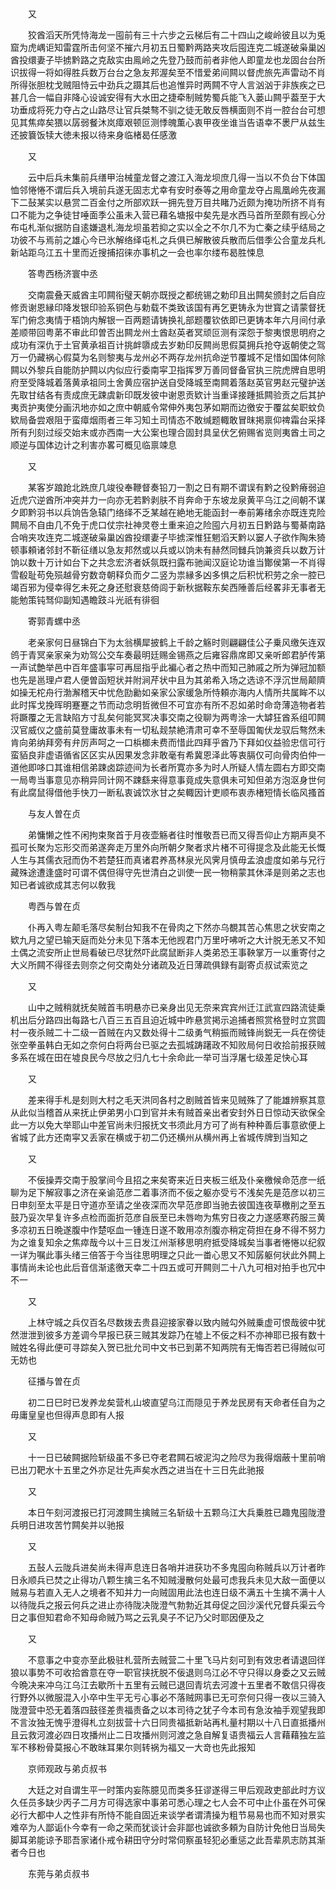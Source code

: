 <!-- { "loadSidebar": true } -->
　　又

　　狡酋滔天所凭恃海龙一囤前有三十六步之云梯后有二十四山之峻岭彼且以为兎窟为虎嵎讵知雷霆所击何坚不摧六月初五日蜀黔两路夹攻后囤连克二城遂破枭巢凶酋投缳妻子毕掳黔路之克敌实由鳯岭之先登乃鼓而前者非他人即童龙也龙固台台所识拔得一将如得胜兵数万台台之急友邦渥矣至不惜爱弟间闗以督虎旅先声雷动不肖所得张胆枕戈贼阻恃云中劲兵之蹑其后也追惟异时两闗不守人言汹汹于非族疾之已甚几合一幅自非降心设诚安得有大水田之捷牵制贼势蜀兵能飞入蒌山闗乎葢至于大功垂成将死力夺占之山路尽让官兵桀骜不驯之徒无敢反唇横面则不肖一腔台台可想见其焦瘁矣猥以孱弱餐沐岚瘴艰顿叵测悸魄薫心衷甲夜坐谁当告语幸不褁尸从兹生还披簔饭犊大徳未报以待来身临楮曷任感激

　　又

　　云中后兵未集前兵缮甲治械童龙督之渡江入海龙坝庶几得一当以不负台下体国恤邻惓惓不谓后兵入境前兵遂无固志尤幸有安时泰等之用命童龙夺占鳯凰岭先夜漏下二鼔某实以悬赏二百金付之所部欢跃一拥先登万目共睹乃近颇为掩功所挤不肖有口不能为之争徒甘唾面季公虽未入营已藉名塘报中矣先是水西马首所至颇有觊心分布屯札渐似据防自逺嫌退札海龙坝虽若抑之实以全之不尔几不为亡秦之续乎结局之功彼不与焉前之雄心今已氷解络绎屯札之兵俱已解散彼兵散而后借季公合童龙兵札新站距乌江五十里而近搜捕招徕亦事机之一会也率尔缕布曷胜悚息

　　答粤西杨济寰中丞

　　交南震叠天威酋主叩闗衔璧天朝亦既授之都统锡之勅印且出闗矣颁封之后自应修贡谢恩縁印降发银印验系铜色与勅载不类致该国有再乞更铸永为世寳之请蒙督抚军门俯念夷情于梧饷内解银一百两题请铸换礼部题覆钦依即已更铸本年六月间付承差顺带回粤苐不审此印曽否出闗龙州土酋赵英者冥顽叵测有深怨于黎夷恨思明府之成功有深仇于土官黄承祖百计挑衅隳成去岁勅印反闗尚思假莫拥兵抢夺返朝使之驾万一仍藏祸心假莫为名则黎夷与龙州必不两存龙州抗命逆节覆城不足惜如国体何除闗以外黎兵自能防护闗以内似应行委南寜卫指挥罗万善同督备官执三院虎牌自思明府至受降城着落黄承祖同土舍黄应宿护送自受降城至南闗着落赵英官男赵元璧护送先取甘结各有责成庶无踈虞新印既发彼中谢恩贡欵计当重译接踵抵闗验贡之后其护夷贡护夷使分画汛地亦如之庶中朝威令常伸外夷包茅如期而边徼安于覆盆矣职蚊负欵局备尝艰阻于蛮瘴烟雨者三年习知土司情态不敢缄题輙敢冒昩掲禀仰禆霜台采择所有刋刻过绥交始末或亦西南一大公案也理合固封具呈伏乞俯赐省览则夷酋土司之顺逆与国体边计之利害亦畧可概见临禀竦息

　　又

　　某客岁踉跄北跣庶几竣役奉鞭督奏铅刀一割之日有期不谓误有黔之役黔瘠弱迫近虎穴逆酋所冲突并力一向亦无若黔剥肤不肖奔命于东坡龙泉黄平乌江之间朝不谋夕即黔羽书以兵饷告急辕门络绎不乏某越在絶地无能函封一奉前筹绪余亦既连克险闗局不自由几不免于虎口仗宗社神灵卷土重来迫之险囤六月初五日黔路与蜀綦南路合哨夹攻连克二城遂破枭巢凶酋投缳妻子毕掳深惟狂魍滔天黔以窭人子欲作陶朱猗顿事頼诸邻封不靳征缮以急友邦然或以兵或以饷未有赫然同雠兵饷兼资兵以数万计饷以数十万计如台下之共念宏济者妖氛既扫露布驰闻汉庭论功谁当酇侯第一不肖得雪殽耻苟免殒越骨穷数竒朝释负而夕二竖为祟縁多凶多惧之后积忧积劳之余一腔已竭百邪为侵幸得乞未死之身还慰衰慈倚闾于新秋据鞍东矣西陲善后经畧非无事者无能勉策钝驽仰副知遇瞻跂斗光祇有徘徊

　　寄郭青螺中丞

　　老亲家何日昼锦白下为太翁横犀披鹤上千龄之觞时则翩翩佳公子乗风缴矢连双鸧于青冥亲家亲为劝驾公交车奏最明廷赐金锡燕之后雍容鼎席即又亲听郎君胪传第一声试艶举邑中百年盛事寜可再屈指乎此褊心者之热中而知己肺戚之所为弹冠加额也先是邕理卢君人便曽函短状并附涧芹状中且为其弟希入场之选谅不浮沉世局颠隮如操无柁舟行渤澥稽天中忧危劻勷如亲家公家缓急所恃頼亦海内人情所共属眸不以此时挥戈挽晖明蹇蹇之节而动念明哲微但不可宜亦有所不忍如弟时命竒薄造物者若将蹶覆之无言缺陷方寸乱矣何能冥冥决事交南之役聊为两粤涂一大罅狂酋系组叩闗汉官威仪之盛前莫登庸故事未有一切私觌禁絶清肃可幸不至辱国匍伏龙驭后骜然未肯向弟纳拜旁有弁厉声呵之一口梹榔未费而惜此四拜乎酋乃下拜如仪益验忠信可行蛮貊良非虚语循省区区实从因果发念非敢毫有希冀恩泽此等衷膈仅可向骨肉伯仲一道他即哆口其谁相信弟踈卤踪迹间为长者所寛亦多为时人所疑人情左圆右方即交南一局粤当事意见亦稍异同计网不踈繇来得意事竟成失意俱未可知但弟方泡沤身世何有此腐鼠得借他手快刀一断私衷诚饮氷甘之矣輙因计吏顺布衷赤楮短情长临风搔首

　　与友人曽在贞

　　弟慵懒之性不闲拘束聚首于月夜壶觞者往时惟敬吾已而又得吾仰止方期声臭不孤可长聚为忘形交而弟遂奔走万里外向所朝夕聚者求片楮不可得提念及此能无长慨人生与其儒衣冠而伪不若楚狂而真诸君养髙林泉光风霁月慎毋孟浪虚度如弟与兄行藏殊途遭逢盛时可谓不偶但得守先世清白之训使一民一物稍蒙其休泽是则弟之志也知已者诚欲成其志何以敎我

　　粤西与曽在贞

　　仆再入粤左颠毛落尽矣制台知我不在骨肉之下然亦乌覩其苦心焦思之状安南之欵九月之望已输天庭而处分未见下落本无他觊君门万里吁咈听之大计脱无恙又不知土偶之流安所止世局看破已尽犹然吓此腐鼠断非人类弟恐王事鞅掌万一以重寄付之大义所闗不得径去则奈之何交南处分诸疏及近日薄疏俱録有副寄贞叔试索览之

　　又

　　山中之贼稍就抚矣贼首韦明悬亦已亲身出见无奈来宾宾州迁江武宣四路流徒乗机出后分路四出每路七八百三五百且迫近城中昨悬赏掲示追捕者照赏格登时立赏圆村一夜杀贼二十二级一首贼在内又数处得十二级勇气稍振而贼锋尚鋭无一兵在傍徒张空拳虽韩白无如之奈何白将两台已驱之去孤城踌躇政不知败局何日收拾前报获贼多系在城在田在墟良民今尽放之归凢七十余命此一举可当浮屠七级差足快心耳

　　又

　　差来得手札是刻则大村之毛天洪同各村之剧贼首皆来见贼殊了了能雄辨察其意从此似当稽首从来抚止伊弟男小口到官并未有贼首亲出者安封外日日惊动天欲保全此一方以免大举耶山中差官尚未归报抚文书须此月方可了尚有种种善后事意欲便上省城了此方还南寜又丢家在横或于初二仍还横州从横州再上省城传牌到当知之

　　又

　　不佞操弄交南于股掌间今且招之来矣寄来近日夹板三纸及仆亲檄候命范彦一纸聊为足下解寂事之济在亲谕范彦二着事济而不佞之躯亦受亏不浅矣先是范彦以初三日申刻至太平是日守道亦至请之坐夜深而次早范彦即当驰去彼国连夜草檄削之至五鼓乃妥次早复许多点检而面折范彦自辰至已未唇吻为焦穷日夜之力遂感寒药服三黄多凉初五日晩遂腹中作楚呕血一锺连日遂不敢用凉剂腹亦稍定荷担在身不得不努力为之谁复知余之焦瘁哉今以十三日发江州渐移思明府抵受降城矣当事者惓惓以纪叙一详为嘱此事头绪三倍答于今当往思明理之只此一畨心思又不知孱躯何状此外闗上事情尚未论也此后音信渐逺徼天幸二十四五或可开闗则二十八九可相对拍手也冗中不一

　　又

　　上林守城之兵仅百名尽数拨去贵县迎接家眷以致内贼勾外贼乗虚可恨哉彼中犹然泄泄到彼多方差调今早报已获三贼其发踪乃在墟上不佞之料不亦神耶已报有数十贼姓名得此便可寻踪矣入贺已批允司中文书已到苐不知两院有无悔否若已得贼似可无妨也

　　征播与曽在贞

　　初二日巳时已发养龙矣营札山坡直望乌江而隠见于养龙民房有天命者任自为之毋庸皇皇也但得声息即有人报

　　又

　　十一日已破闗据险斩级虽不多已夺老君闗石坡泥沟之险尽为我得烟蔽十里前哨已出刀靶水十五里之外亦足壮先声矣水西之进当在十三日先此驰报

　　又

　　本日午刻河渡报已打河渡闗生擒贼三名斩级十五颗乌江大兵乗胜已趣鬼囤陇澄兵明日进攻苦竹闗矣并以驰报

　　又

　　五鼔人云陇兵进矣尚未得声息连日各哨并进获功不多鬼囤向称贼兵以万计者昨日永顺兵已焚之止得功八颗生擒三名不知贼漫散何处最可虑我兵未见大敌一面便以贼易与若直入无人之境者不知并力一向贼固用此法也连日级不满五十生擒不满十人以待陇兵之报云何兵之进止亦待陇决陇澄气勃勃近其母促之回沙溪代兄督兵渠云今日之事但知君命不知母命贼乃骂之云乳臭子不记乃父时耶因便及之

　　又

　　不意事之中变亦至此极驻札营所去贼营二十里飞马片刻可到有效忠者请退回徉狼以事势不可收拾酋意在夺一职官挟抚脱不佞退则乌江必不守只得以身委之又云贼今晩决来冲乌江乌江去歇所十五里有云贼已退回青坑去河渡十五里者不敢信只得夜行野外以微服混入小卒中生平无亏心事必不落贼网事已无可奈何只得一夜以三骑入陇澄营中恐无着落四鼓径差贵福责备之以本司待之犹子今本司有急汝袖手观望我即不言汝独无愧乎澄得札立刻拔营十六日同贵福抵新站再札量村期以十八日直抵播州且云救河渡必四日攻播州止二日攻播州则河渡之急自解复语贵福云人言藉藉独左监军不移粉骨莫报心不敢昩耳果尔则转祸为福又一大竒也先此报知

　　京师观政与弟贞叔书

　　大廷之对自谓生平一时策内妄陈臆见而类多狂谬遂得三甲后观政吏部此时方议久任员多缺少丙子二月方可得选家中事弟可悉心理之七人会不可中止仆虽在外可保必行大都中人之性非有所恃不能自固近来谈学者谓清操为粗节易易也而不知对景实难卒为人鄙诟仆今幸有一命之荣而犹谈计会非鄙也诚欲多頼为自防计免他日当局失脚耳弟能谅予耶吾家诸仆戒令耕田守分时常伺察虽轻犯必重惩之此吾辈夙志防其渐者今日也

　　东莞与弟贞叔书

